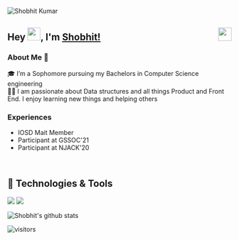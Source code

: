 ![Shobhit Kumar](https://socialify.git.ci/kumarshobhit/kumarshobhit/image?description=1&descriptionEditable=DSA%20and%20all%20things%20Product%20and%20Front%20End&font=Inter&language=1&owner=1&pattern=Brick%20Wall&theme=Dark)

## Hey <img src="https://github.com/TheDudeThatCode/TheDudeThatCode/blob/master/Assets/Hi.gif" width="29px">, I'm [Shobhit!](#)  <a href="https://www.linkedin.com/in/shobhit-kumar-1979b1191/"> <img align="right" width="30px" src="https://cdn.jsdelivr.net/npm/simple-icons@v3/icons/linkedin.svg"  />
</a>

### About Me 🚀
🎓 I’m a Sophomore pursuing my Bachelors in Computer Science engineering </br>
👨‍💻  I am passionate about Data structures and all things Product and Front End. I enjoy learning new things and helping others </br>

### Experiences 
- IOSD Mait Member
- Participant at GSSOC'21
- Participant at NJACK'20
<br />

## 🔧 Technologies & Tools
![](https://img.shields.io/badge/Editor-VSCcode-informational?style=flat&logo=intellij-idea&logoColor=white&color=2bbc8a)
![](https://img.shields.io/badge/Code-JavaScript-informational?style=flat&logo=javascript&logoColor=white&color=2bbc8a)


![Shobhit's github stats](https://github-readme-stats.vercel.app/api?username=kumarshobhit&show_icons=true&theme=midnight-purple)


![visitors](https://visitor-badge.laobi.icu/badge?page_id=kumarshobhit.kumarshobhit)
